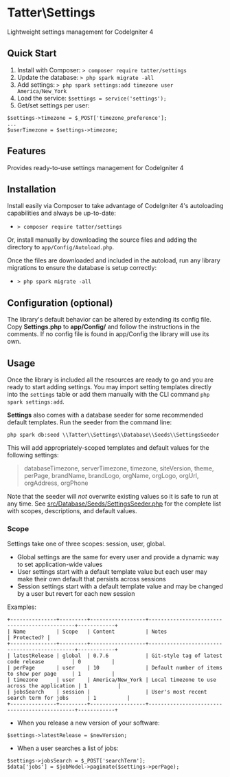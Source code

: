 # Tatter\Settings
Lightweight settings management for CodeIgniter 4

## Quick Start

1. Install with Composer: `> composer require tatter/settings`
2. Update the database: `> php spark migrate -all`
3. Add settings: `> php spark settings:add timezone user America/New_York`
4. Load the service: `$settings = service('settings');`
5. Get/set settings per user:
```
$settings->timezone = $_POST['timezone_preference'];
...
$userTimezone = $settings->timezone;
```

## Features

Provides ready-to-use settings management for CodeIgniter 4

## Installation

Install easily via Composer to take advantage of CodeIgniter 4's autoloading capabilities
and always be up-to-date:
* `> composer require tatter/settings`

Or, install manually by downloading the source files and adding the directory to
`app/Config/Autoload.php`.

Once the files are downloaded and included in the autoload, run any library migrations
to ensure the database is setup correctly:
* `> php spark migrate -all`

## Configuration (optional)

The library's default behavior can be altered by extending its config file. Copy
**Settings.php** to **app/Config/** and follow the instructions in the
comments. If no config file is found in app/Config the library will use its own.

## Usage

Once the library is included all the resources are ready to go and you are ready to start
adding settings. You may import setting templates directly into the `settings` table or
add them manually with the CLI command `php spark settings:add`.

**Settings** also comes with a database seeder for some recommended default templates. Run
the seeder from the command line:
	
	php spark db:seed \\Tatter\\Settings\\Database\\Seeds\\SettingsSeeder

This will add appropriately-scoped templates and default values for the following settings:

> databaseTimezone, serverTimezone, timezone, siteVersion, theme, perPage, brandName, brandLogo, orgName, orgLogo, orgUrl, orgAddress, orgPhone

Note that the seeder will *not* overwrite existing values so it is safe to run at any time.
See [src/Database/Seeds/SettingsSeeder.php](src/Database/Seeds/SettingsSeeder.php) for the
complete list with scopes, descriptions, and default values.

### Scope

Settings take one of three scopes: session, user, global.
* Global settings are the same for every user and provide a dynamic way to set application-wide values
* User settings start with a default template value but each user may make their own default that persists across sessions
* Session settings start with a default template value and may be changed by a user but revert for each new session

Examples:
```
+---------------+---------+------------------+----------------------------------------------+------------+
| Name          | Scope   | Content          | Notes                                        | Protected? |
+---------------+---------+------------------+----------------------------------------------+------------+
| latestRelease | global  | 0.7.6            | Git-style tag of latest code release         | 0          |
| perPage       | user    | 10               | Default number of items to show per page     | 1          |
| timezone      | user    | America/New_York | Local timezone to use across the application | 1          |
| jobsSearch    | session |                  | User's most recent search term for jobs      | 1          |
+---------------+---------+------------------+----------------------------------------------+------------+
```

* When you release a new version of your software:

`$settings->latestRelease = $newVersion;`

* When a user searches a list of jobs:

```
$settings->jobsSearch = $_POST['searchTerm'];
$data['jobs'] = $jobModel->paginate($settings->perPage);
```
